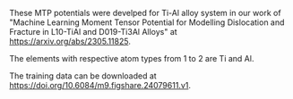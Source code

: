 These MTP potentials were develped for Ti-Al alloy system in our work of "Machine Learning Moment Tensor Potential for Modelling Dislocation and Fracture in L10-TiAl and D019-Ti3Al Alloys" at https://arxiv.org/abs/2305.11825.

The elements with respective atom types from 1 to 2 are Ti and Al.

The training data can be downloaded at https://doi.org/10.6084/m9.figshare.24079611.v1.
